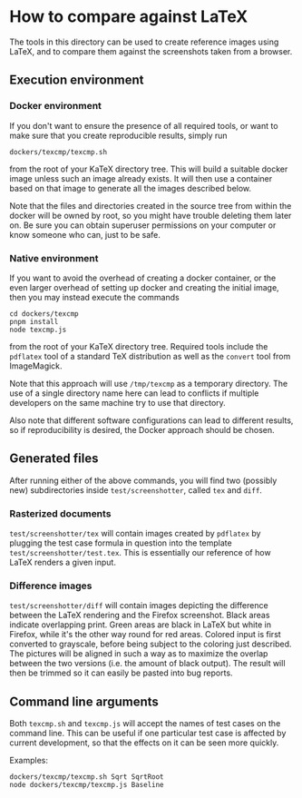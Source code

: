 # How to compare against LaTeX

The tools in this directory can be used to create reference images
using LaTeX, and to compare them against the screenshots taken from a
browser.

## Execution environment

### Docker environment

If you don't want to ensure the presence of all required tools, or
want to make sure that you create reproducible results, simply run

    dockers/texcmp/texcmp.sh

from the root of your KaTeX directory tree.
This will build a suitable docker image unless such an image already
exists.  It will then use a container based on that image to generate
all the images described below.

Note that the files and directories created in the source tree from
within the docker will be owned by root, so you might have trouble
deleting them later on.  Be sure you can obtain superuser permissions
on your computer or know someone who can, just to be safe.

### Native environment

If you want to avoid the overhead of creating a docker container, or
the even larger overhead of setting up docker and creating the initial
image, then you may instead execute the commands

    cd dockers/texcmp
    pnpm install
    node texcmp.js

from the root of your KaTeX directory tree.  Required tools include the
`pdflatex` tool of a standard TeX distribution as well as the
`convert` tool from ImageMagick.

Note that this approach will use `/tmp/texcmp` as a temporary directory.
The use of a single directory name here can lead to conflicts if
multiple developers on the same machine try to use that directory.

Also note that different software configurations can lead to different results,
so if reproducibility is desired, the Docker approach should be chosen.

## Generated files

After running either of the above commands, you will find two
(possibly new) subdirectories inside `test/screenshotter`,
called `tex` and `diff`.

### Rasterized documents

`test/screenshotter/tex` will contain images created by `pdflatex` by
plugging the test case formula in question into the template
`test/screenshotter/test.tex`.  This is essentially our reference of
how LaTeX renders a given input.

### Difference images

`test/screenshotter/diff` will contain images depicting the difference
between the LaTeX rendering and the Firefox screenshot.  Black areas
indicate overlapping print.  Green areas are black in LaTeX but white
in Firefox, while it's the other way round for red areas.  Colored
input is first converted to grayscale, before being subject to the
coloring just described.  The pictures will be aligned in such a way
as to maximize the overlap between the two versions (i.e. the amount
of black output).  The result will then be trimmed so it can easily be
pasted into bug reports.

## Command line arguments

Both `texcmp.sh` and `texcmp.js` will accept the names of test cases
on the command line.  This can be useful if one particular test case
is affected by current development, so that the effects on it can be
seen more quickly.

Examples:

    dockers/texcmp/texcmp.sh Sqrt SqrtRoot
    node dockers/texcmp/texcmp.js Baseline
